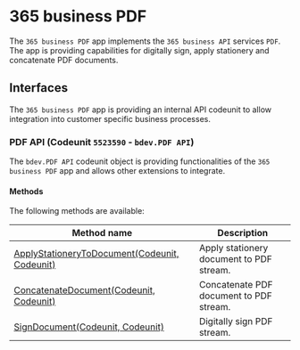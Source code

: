 # 365 business PDF
The `365 business PDF` app implements the `365 business API` services `PDF`. The app is providing capabilities for digitally sign, apply stationery and concatenate  PDF documents. 

## Interfaces
The `365 business PDF` app is providing an internal API codeunit to allow integration into customer specific business processes.

### PDF API (Codeunit `5523590` - `bdev.PDF API`)
The `bdev.PDF API` codeunit object is providing functionalities of the `365 business PDF` app and allows other extensions to integrate.

#### Methods
The following methods are available:

| Method name | Description | 
| --- | ---| 
| [ApplyStationeryToDocument(Codeunit, Codeunit)](./PDFapi/ApplyStationeryToDocument.md) | Apply stationery document to PDF stream. |
| [ConcatenateDocument(Codeunit, Codeunit)](./PDFapi/ConcatenateDocument.md) | Concatenate PDF document to PDF stream. |
| [SignDocument(Codeunit, Codeunit)](./PDFapi/SignDocument.md) | Digitally sign PDF stream. |
